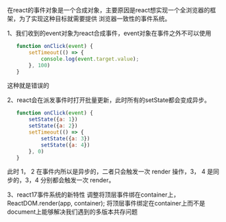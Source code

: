 <!--
 * @Descripttion: 
 * @Author: ZJ
 * @Date: 2022-03-07 17:39:54
 * @LastEditors: ZJ
 * @LastEditTime: 2022-03-07 18:31:35
-->
在react的事件对象是一个合成对象，主要原因是react想实现一个全浏览器的框架，为了实现这种目标就需要提供
浏览器一致性的事件系统。

1、我们收到的event对象为react合成事件，event对象在事件之外不可以使用

```js
   function onClick(event) {
       setTimeout(() => {
           console.log(event.target.value);
       }, 100)
   }
```

这种就是错误的

2、react会在派发事件时打开批量更新，此时所有的setState都会变成异步。
```js
   function onClick(event) {
       setState({a: 1})
       setState({a: 2})
       setTimeout(() => {
           setState({a: 3})
           setState({a: 4})
       }, 0)
   }
```

此时 1， 2 在事件内所以是异步的，二者只会触发一次 render 操作，3， 4 是同步的，3，4 分别都会触发一次 render。

3、react17事件系统的新特性
调整将顶层事件绑在container上，ReactDOM.render(app, container);
将顶层事件绑定在container上而不是document上能够解决我们遇到的多版本共存问题

